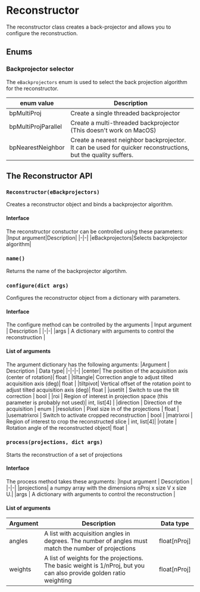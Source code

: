 # Reconstructor
The reconstructor class creates a back-projector and allows you to configure the reconstruction.

## Enums 

### Backprojector selector

The ```eBackprojectors``` enum is used to select the back projection algorithm for the reconstructor.

| enum value | Description |
|-|-|
|bpMultiProj|Create a single threaded backprojector |
|bpMultiProjParallel|Create a multi-threaded backprojector (This doesn't work on MacOS)|
|bpNearestNeighbor|Create a nearest neighbor backprojector. It can be used for quicker reconstructions, but the quality suffers.|

## The Reconstructor API

### ```Reconstructor(eBackprojectors)```
Creates a reconstructor object and binds a backprojector algorithm.

#### Interface
The reconstructor constuctor can be controlled using these parameters:
|Input argument|Description|
|-|-|
|eBackprojectors|Selects backprojector algorithm|

### ```name()```
Returns the name of the backprojector algortihm.

### ```configure(dict args)```
Configures the reconstructor object from a dictionary with parameters.

#### Interface
The configure method can be controlled by the arguments
| Input argument | Description |
|-|-|
|args | A dictionary with arguments to control the reconstruction |

#### List of arguments
The argument dictionary has the following arguments:
|Argument | Description | Data type|
|-|-|-|
|center| The position of the acquisition axis (center of rotation)| float |
|tiltangle| Correction angle to adjust tilted acquisition axis (deg)| float |
|tiltpivot| Vertical offset of the rotation point to adjust tilted acquisition axis (deg)| float |
|usetilt  | Switch to use the tilt correction | bool |
|roi | Region of interest in projection space (this parameter is probably not used)| int, list[4] |
|direction | Direction of the acquisition | enum |
|resolution | Pixel size in of the projections | float |
|usematrixroi | Switch to activate cropped reconstruction | bool |
|matrixroi | Region of interest to crop the reconstructed slice | int, list[4]|
|rotate | Rotation angle of the reconstructed object| float |

### ```process(projections, dict args)```
Starts the reconstruction of a set of projections

#### Interface
The process method takes these arguments:
|Input argument | Description |
|-|-|
|projections| a numpy array with the dimensions nProj x size V x size U.|
|args | A dictionary with arguments to control the reconstruction |

#### List of arguments
|Argument | Description | Data type|
|-|-|-|
|angles| A list with acquisition angles in degrees. The number of angles must match the number of projections| float[nProj] |
|weights| A list of weights for the projections. The basic weight is 1/nProj, but you can also provide golden ratio weighting | float[nProj] |
